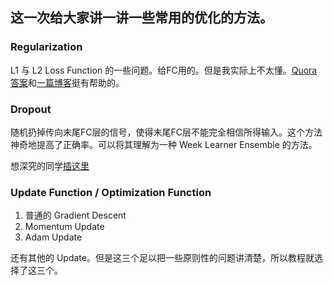﻿## 这一次给大家讲一讲一些常用的优化的方法。
### Regularization
L1 与 L2 Loss Function 的一些问题。给FC用的。但是我实际上不太懂。[Quora答案](https://www.quora.com/What-is-the-difference-between-L1-and-L2-regularization)和[一篇博客](http://www.chioka.in/differences-between-l1-and-l2-as-loss-function-and-regularization/)挺有帮助的。

### Dropout
随机扔掉传向末尾FC层的信号，使得末尾FC层不能完全相信所得输入。这个方法神奇地提高了正确率。可以将其理解为一种 Week Learner Ensemble 的方法。

想深究的同学[插这里](http://www.cs.toronto.edu/~rsalakhu/papers/srivastava14a.pdf)

### Update Function / Optimization Function
1. 普通的 Gradient Descent
2. Momentum Update
3. Adam Update

还有其他的 Update。但是这三个足以把一些原则性的问题讲清楚，所以教程就选择了这三个。
